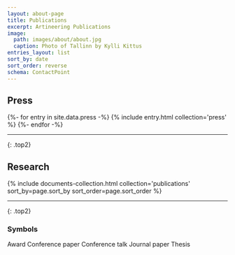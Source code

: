 ```yaml
---
layout: about-page
title: Publications
excerpt: Artineering Publications
image:
  path: images/about/about.jpg
  caption: Photo of Tallinn by Kylli Kittus
entries_layout: list
sort_by: date
sort_order: reverse
schema: ContactPoint
---
```

## Press
<div class="entries-{{ page.entries_layout | default: 'list' }}">
  {%- for entry in site.data.press -%}
    {% include entry.html collection='press' %}
  {%- endfor -%}
</div>

---
{: .top2}

## Research
<div class="entries-{{ page.entries_layout | default: 'list' }}">
  {% include documents-collection.html collection='publications' sort_by=page.sort_by sort_order=page.sort_order %}
</div>

---
{: .top2}

### Symbols
<div class="aio-symbols">
  <span><i class="fas fa-award"></i>Award</span>
  <span><i class="far fa-scroll"></i>Conference paper</span>
  <span><i class="far fa-presentation"></i>Conference talk</span>
  <span><i class="far fa-book"></i>Journal paper</span>
  <span><i class="far fa-graduation-cap"></i>Thesis</span>
</div>
